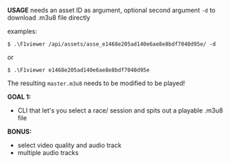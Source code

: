 **USAGE**
needs an asset ID as argument, optional second argument `-d` to download .m3u8 file directly	

examples:

    $ .\F1viewer /api/assets/asse_e1468e205ad140e6ae8e8bdf7040d95e/ -d
or

    $ .\F1viewer e1468e205ad140e6ae8e8bdf7040d95e

The resulting `master.m3u8` needs to be modified to be played!

**GOAL 1:**

* CLI that let's you select a race/ session and spits out a playable .m3u8 file

**BONUS:**

* select video  quality and audio track
*  multiple audio tracks
